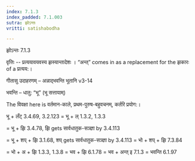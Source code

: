 ```yaml
---
index: 7.1.3
index_padded: 7.1.003
sutra: झोऽन्तः
vritti: satishabodha

---
```

 झोऽन्तः 7.1.3 


वृत्तिः -- प्रत्ययावयवस्य झस्यान्तादेशः । “अन्त्” comes in as a replacement for the झकारः of a प्रत्यय:। 


गीतासु उदाहरणम् – अन्नाद्भवन्ति भूतानि v3-14 


भवन्ति – धातु: “भू” (भू सत्तायाम्) 

The विवक्षा here is वर्तमान-काले, प्रथम-पुरुष-बहुवचनम्, कर्तरि प्रयोग:। 


भू + लँट् 3.4.69, 3.2.123 = भू + ल् 1.3.2, 1.3.3 

= भू + झि 3.4.78, झि gets सार्वधातुक-सञ्ज्ञा by 3.4.113 

= भू + शप् + झि 3.1.68, शप् gets सार्वधातुक-सञ्ज्ञा by 3.4.113 = भो + शप् + झि 7.3.84 

= भो + अ + झि 1.3.3, 1.3.8 = भव + झि 6.1.78 = भव + अन्त् इ 7.1.3 = भवन्ति 6.1.97 